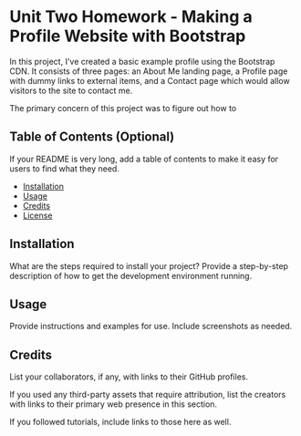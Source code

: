 # Unit Two Homework - Making a Profile Website with Bootstrap

In this project, I've created a basic example profile using the Bootstrap CDN.  It consists of three pages: an About Me landing page, a Profile page with dummy links to external items, and a Contact page which would allow visitors to the site to contact me.

The primary concern of this project was to figure out how to 

## Table of Contents (Optional)

If your README is very long, add a table of contents to make it easy for users to find what they need.

* [Installation](#installation)
* [Usage](#usage)
* [Credits](#credits)
* [License](#license)


## Installation

What are the steps required to install your project? Provide a step-by-step description of how to get the development environment running.


## Usage 

Provide instructions and examples for use. Include screenshots as needed. 


## Credits

List your collaborators, if any, with links to their GitHub profiles.

If you used any third-party assets that require attribution, list the creators with links to their primary web presence in this section.

If you followed tutorials, include links to those here as well.
